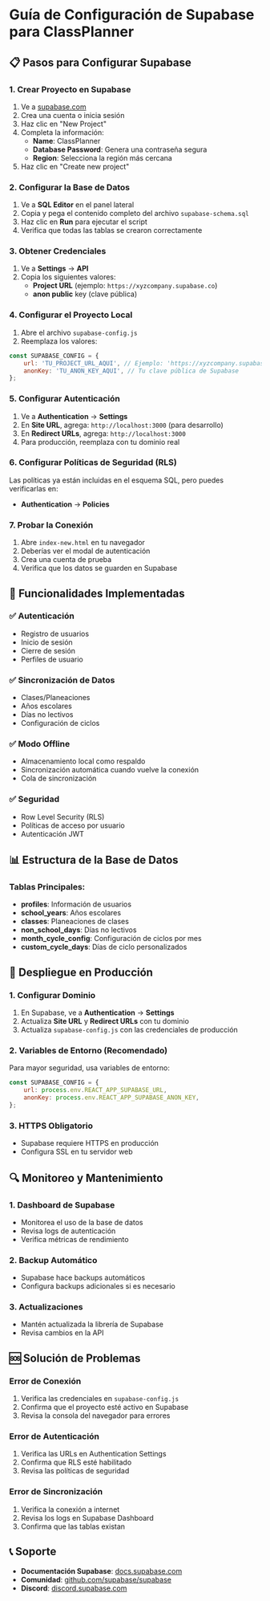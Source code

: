 # Guía de Configuración de Supabase para ClassPlanner

## 📋 Pasos para Configurar Supabase

### 1. Crear Proyecto en Supabase

1. Ve a [supabase.com](https://supabase.com)
2. Crea una cuenta o inicia sesión
3. Haz clic en "New Project"
4. Completa la información:
   - **Name**: ClassPlanner
   - **Database Password**: Genera una contraseña segura
   - **Region**: Selecciona la región más cercana
5. Haz clic en "Create new project"

### 2. Configurar la Base de Datos

1. Ve a **SQL Editor** en el panel lateral
2. Copia y pega el contenido completo del archivo `supabase-schema.sql`
3. Haz clic en **Run** para ejecutar el script
4. Verifica que todas las tablas se crearon correctamente

### 3. Obtener Credenciales

1. Ve a **Settings** → **API**
2. Copia los siguientes valores:
   - **Project URL** (ejemplo: `https://xyzcompany.supabase.co`)
   - **anon public** key (clave pública)

### 4. Configurar el Proyecto Local

1. Abre el archivo `supabase-config.js`
2. Reemplaza los valores:

```javascript
const SUPABASE_CONFIG = {
    url: 'TU_PROJECT_URL_AQUI', // Ejemplo: 'https://xyzcompany.supabase.co'
    anonKey: 'TU_ANON_KEY_AQUI', // Tu clave pública de Supabase
};
```

### 5. Configurar Autenticación

1. Ve a **Authentication** → **Settings**
2. En **Site URL**, agrega: `http://localhost:3000` (para desarrollo)
3. En **Redirect URLs**, agrega: `http://localhost:3000`
4. Para producción, reemplaza con tu dominio real

### 6. Configurar Políticas de Seguridad (RLS)

Las políticas ya están incluidas en el esquema SQL, pero puedes verificarlas en:
- **Authentication** → **Policies**

### 7. Probar la Conexión

1. Abre `index-new.html` en tu navegador
2. Deberías ver el modal de autenticación
3. Crea una cuenta de prueba
4. Verifica que los datos se guarden en Supabase

## 🔧 Funcionalidades Implementadas

### ✅ Autenticación
- Registro de usuarios
- Inicio de sesión
- Cierre de sesión
- Perfiles de usuario

### ✅ Sincronización de Datos
- Clases/Planeaciones
- Años escolares
- Días no lectivos
- Configuración de ciclos

### ✅ Modo Offline
- Almacenamiento local como respaldo
- Sincronización automática cuando vuelve la conexión
- Cola de sincronización

### ✅ Seguridad
- Row Level Security (RLS)
- Políticas de acceso por usuario
- Autenticación JWT

## 📊 Estructura de la Base de Datos

### Tablas Principales:
- **profiles**: Información de usuarios
- **school_years**: Años escolares
- **classes**: Planeaciones de clases
- **non_school_days**: Días no lectivos
- **month_cycle_config**: Configuración de ciclos por mes
- **custom_cycle_days**: Días de ciclo personalizados

## 🚀 Despliegue en Producción

### 1. Configurar Dominio
1. En Supabase, ve a **Authentication** → **Settings**
2. Actualiza **Site URL** y **Redirect URLs** con tu dominio
3. Actualiza `supabase-config.js` con las credenciales de producción

### 2. Variables de Entorno (Recomendado)
Para mayor seguridad, usa variables de entorno:

```javascript
const SUPABASE_CONFIG = {
    url: process.env.REACT_APP_SUPABASE_URL,
    anonKey: process.env.REACT_APP_SUPABASE_ANON_KEY,
};
```

### 3. HTTPS Obligatorio
- Supabase requiere HTTPS en producción
- Configura SSL en tu servidor web

## 🔍 Monitoreo y Mantenimiento

### 1. Dashboard de Supabase
- Monitorea el uso de la base de datos
- Revisa logs de autenticación
- Verifica métricas de rendimiento

### 2. Backup Automático
- Supabase hace backups automáticos
- Configura backups adicionales si es necesario

### 3. Actualizaciones
- Mantén actualizada la librería de Supabase
- Revisa cambios en la API

## 🆘 Solución de Problemas

### Error de Conexión
1. Verifica las credenciales en `supabase-config.js`
2. Confirma que el proyecto esté activo en Supabase
3. Revisa la consola del navegador para errores

### Error de Autenticación
1. Verifica las URLs en Authentication Settings
2. Confirma que RLS esté habilitado
3. Revisa las políticas de seguridad

### Error de Sincronización
1. Verifica la conexión a internet
2. Revisa los logs en Supabase Dashboard
3. Confirma que las tablas existan

## 📞 Soporte

- **Documentación Supabase**: [docs.supabase.com](https://docs.supabase.com)
- **Comunidad**: [github.com/supabase/supabase](https://github.com/supabase/supabase)
- **Discord**: [discord.supabase.com](https://discord.supabase.com)



